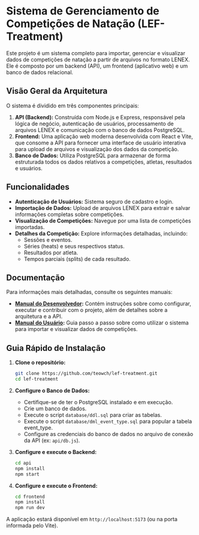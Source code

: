 # Sistema de Gerenciamento de Competições de Natação (LEF-Treatment)

Este projeto é um sistema completo para importar, gerenciar e visualizar dados de competições de natação a partir de arquivos no formato LENEX. Ele é composto por um backend (API), um frontend (aplicativo web) e um banco de dados relacional.

## Visão Geral da Arquitetura

O sistema é dividido em três componentes principais:

1.  **API (Backend):** Construída com Node.js e Express, responsável pela lógica de negócio, autenticação de usuários, processamento de arquivos LENEX e comunicação com o banco de dados PostgreSQL.
2.  **Frontend:** Uma aplicação web moderna desenvolvida com React e Vite, que consome a API para fornecer uma interface de usuário interativa para upload de arquivos e visualização dos dados da competição.
3.  **Banco de Dados:** Utiliza PostgreSQL para armazenar de forma estruturada todos os dados relativos a competições, atletas, resultados e usuários.

## Funcionalidades

*   **Autenticação de Usuários:** Sistema seguro de cadastro e login.
*   **Importação de Dados:** Upload de arquivos LENEX para extrair e salvar informações completas sobre competições.
*   **Visualização de Competições:** Navegue por uma lista de competições importadas.
*   **Detalhes da Competição:** Explore informações detalhadas, incluindo:
    *   Sessões e eventos.
    *   Séries (heats) e seus respectivos status.
    *   Resultados por atleta.
    *   Tempos parciais (splits) de cada resultado.

## Documentação

Para informações mais detalhadas, consulte os seguintes manuais:

*   **[Manual do Desenvolvedor](./ptbr-dev-manual.md):** Contém instruções sobre como configurar, executar e contribuir com o projeto, além de detalhes sobre a arquitetura e a API.
*   **[Manual do Usuário](./ptbr-user-manual.md):** Guia passo a passo sobre como utilizar o sistema para importar e visualizar dados de competições.

## Guia Rápido de Instalação

1.  **Clone o repositório:**
    ```bash
    git clone https://github.com/teowch/lef-treatment.git
    cd lef-treatment
    ```

2.  **Configure o Banco de Dados:**
    *   Certifique-se de ter o PostgreSQL instalado e em execução.
    *   Crie um banco de dados.
    *   Execute o script `database/ddl.sql` para criar as tabelas.
    *   Execute o script `database/dml_event_type.sql` para popular a tabela event_type.
    *   Configure as credenciais do banco de dados no arquivo de conexão da API (ex: `api/db.js`).

3.  **Configure e execute o Backend:**
    ```bash
    cd api
    npm install
    npm start
    ```

4.  **Configure e execute o Frontend:**
    ```bash
    cd frontend
    npm install
    npm run dev
    ```

A aplicação estará disponível em `http://localhost:5173` (ou na porta informada pelo Vite).
